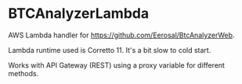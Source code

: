 # BTCAnalyzerLambda
AWS Lambda handler for https://github.com/Eerosal/BtcAnalyzerWeb.

Lambda runtime used is Corretto 11. It's a bit slow to cold start.

Works with API Gateway (REST) using a proxy variable for different methods.
